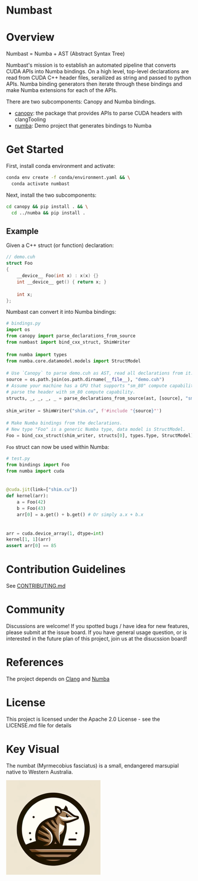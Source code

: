 # Numbast

# Overview
Numbast = Numba + AST (Abstract Syntax Tree)

Numbast's mission is to establish an automated pipeline that converts CUDA APIs into Numba bindings. On a high level, top-level declarations are read from CUDA C++ header files, serailized as string and passed to python APIs. Numba binding generators then iterate through these bindings and make Numba extensions for each of the APIs.

There are two subcomponents: Canopy and Numba bindings.

- [canopy](canopy/README.md): the package that provides APIs to parse CUDA headers with clangTooling
- [numba](numba/README.md): Demo project that generates bindings to Numba

# Get Started

First, install conda environment and activate:

```bash
conda env create -f conda/environment.yaml && \
  conda activate numbast
```

Next, install the two subcomponents:

```bash
cd canopy && pip install . && \
  cd ../numba && pip install .
```

## Example

Given a C++ struct (or function) declaration:
```c++
// demo.cuh
struct Foo
{
    __device__ Foo(int x) : x(x) {}
    int __device__ get() { return x; }

    int x;
};
```

Numbast can convert it into Numba bindings:

```python
# bindings.py
import os
from canopy import parse_declarations_from_source
from numbast import bind_cxx_struct, ShimWriter

from numba import types
from numba.core.datamodel.models import StructModel

# Use `Canopy` to parse demo.cuh as AST, read all declarations from it.
source = os.path.join(os.path.dirname(__file__), "demo.cuh")
# Assume your machine has a GPU that supports "sm_80" compute capability,
# parse the header with sm_80 compute capability.
structs, _, _, _, _ = parse_declarations_from_source(ast, [source], "sm_80")

shim_writer = ShimWriter("shim.cu", f'#include "{source}"')

# Make Numba bindings from the declarations.
# New type "Foo" is a generic Numba type, data model is StructModel.
Foo = bind_cxx_struct(shim_writer, structs[0], types.Type, StructModel)
```

`Foo` struct can now be used within Numba:

```python
# test.py
from bindings import Foo
from numba import cuda


@cuda.jit(link=["shim.cu"])
def kernel(arr):
    a = Foo(42)
    b = Foo(43)
    arr[0] = a.get() + b.get() # Or simply a.x + b.x


arr = cuda.device_array(1, dtype=int)
kernel[1, 1](arr)
assert arr[0] == 85
```

# Contribution Guidelines
See [CONTRIBUTING.md](./CONTRIBUTING.md)

# Community
Discussions are welcome! If you spotted bugs / have idea for new features, please submit at the issue board. If you have general usage question, or is interested in the future plan of this project, join us at the disucssion board!

# References
The project depends on [Clang](https://github.com/llvm/llvm-project) and [Numba](https://numba.readthedocs.io/en/stable/)

# License
This project is licensed under the Apache 2.0 License - see the LICENSE.md file for details

# Key Visual

The numbat (Myrmecobius fasciatus) is a small, endangered marsupial native to Western Australia.

![Australian Numbat](./static/numbat.png)

